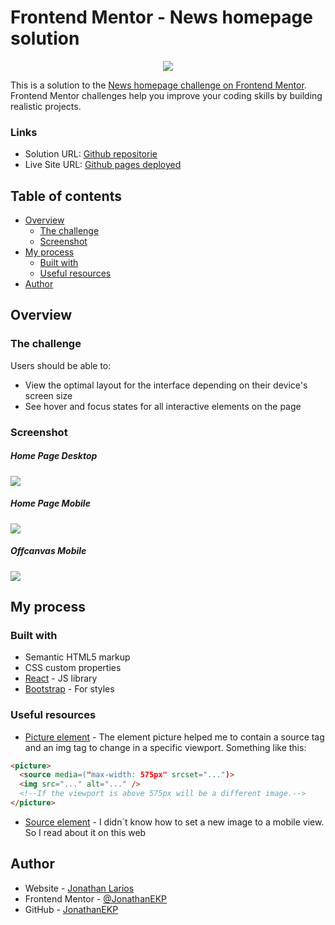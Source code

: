 # Frontend Mentor - News homepage solution

<p align="center">
  <img src="./src/assets/Screenshots/home.PNG">
</p>

This is a solution to the [News homepage challenge on Frontend Mentor](https://www.frontendmentor.io/challenges/news-homepage-H6SWTa1MFl). Frontend Mentor challenges help you improve your coding skills by building realistic projects.

### Links

- Solution URL: [Github repositorie](https://github.com/JonathanEKP/news-homepage)
- Live Site URL: [Github pages deployed](https://jonathanekp.github.io/news-homepage/)

## Table of contents

- [Overview](#overview)
  - [The challenge](#the-challenge)
  - [Screenshot](#screenshot)
- [My process](#my-process)
  - [Built with](#built-with)
  - [Useful resources](#useful-resources)
- [Author](#author)

## Overview

### The challenge

Users should be able to:

- View the optimal layout for the interface depending on their device's screen size
- See hover and focus states for all interactive elements on the page

### Screenshot

##### Home Page Desktop

![](./src/assets/Screenshots/home.PNG)

##### Home Page Mobile

![](./src/assets/Screenshots/homeMobile.PNG)

##### Offcanvas Mobile

![](./src/assets/Screenshots/offcanvas.PNG)

## My process

### Built with

- Semantic HTML5 markup
- CSS custom properties
- [React](https://reactjs.org/) - JS library
- [Bootstrap](https://getbootstrap.com/) - For styles

### Useful resources

- [Picture element](https://developer.mozilla.org/es/docs/Web/HTML/Element/picture) - The element picture helped me to contain a source tag and an img tag to change in a specific viewport. Something like this:

```html
<picture>
  <source media=("max-width: 575px" srcset="...")>
  <img src="..." alt="..." />
  <!--If the viewport is above 575px will be a different image.-->
</picture>
```

- [Source element](https://developer.mozilla.org/es/docs/Web/HTML/Element/source) - I didn´t know how to set a new image to a mobile view. So I read about it on this web

## Author

- Website - [Jonathan Larios](https://jonathanekp.github.io/Portafolio/)
- Frontend Mentor - [@JonathanEKP](https://www.frontendmentor.io/profile/JonathanEKP)
- GitHub - [JonathanEKP](https://github.com/JonathanEKP)
